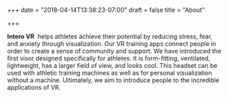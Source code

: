 +++
date = "2018-04-14T13:38:23-07:00"
draft = false
title = "About"

+++


**Intero VR**&nbsp; helps athletes achieve their potential by reducing stress, fear, and anxiety through visualization. Our VR training apps connect people in order to create a sense of community and support. We have introduced the first visor designed specifically for athletes. It is form-fitting, ventilated, lightweight, has a larger field of view, and looks cool. This headset can be used with athletic training machines as well as for personal visualization without a machine. Ultimately, we aim to introduce people to the incredible applications of VR.
